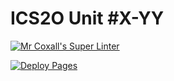 # ICS2O Unit #X-YY

[![Mr Coxall's Super Linter](https://github.com/chris-nj1/Unit2-04-HTML-AreaTriangle/workflows/Mr%20Coxall's%20Super%20Linter/badge.svg)](https://github.com/chris-nj1/Unit2-04-HTML-AreaTriangle/actions)

[![Deploy Pages](https://github.com/chris-nj1/Unit2-04-HTML-AreaTriangle/workflows/Deploy%20Pages/badge.svg)](https://github.com/chris-nj1/Unit2-04-HTML-AreaTriangle/actions)

